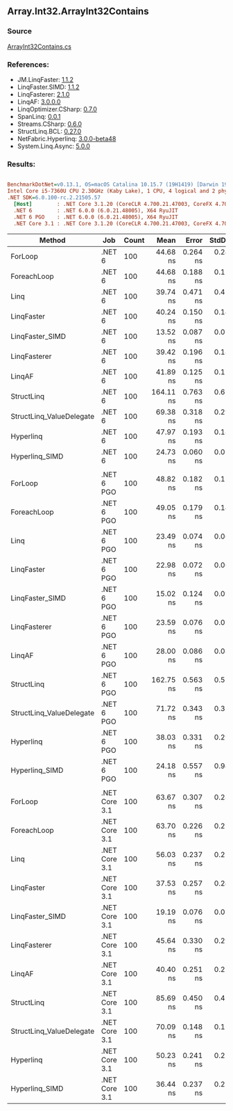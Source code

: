 ﻿## Array.Int32.ArrayInt32Contains

### Source
[ArrayInt32Contains.cs](../LinqBenchmarks/Array/Int32/ArrayInt32Contains.cs)

### References:
- JM.LinqFaster: [1.1.2](https://www.nuget.org/packages/JM.LinqFaster/1.1.2)
- LinqFaster.SIMD: [1.1.2](https://www.nuget.org/packages/LinqFaster.SIMD/1.0.3)
- LinqFasterer: [2.1.0](https://www.nuget.org/packages/LinqFasterer/2.1.0)
- LinqAF: [3.0.0.0](https://www.nuget.org/packages/LinqAF/3.0.0.0)
- LinqOptimizer.CSharp: [0.7.0](https://www.nuget.org/packages/LinqOptimizer.CSharp/0.7.0)
- SpanLinq: [0.0.1](https://www.nuget.org/packages/SpanLinq/0.0.1)
- Streams.CSharp: [0.6.0](https://www.nuget.org/packages/Streams.CSharp/0.6.0)
- StructLinq.BCL: [0.27.0](https://www.nuget.org/packages/StructLinq/0.27.0)
- NetFabric.Hyperlinq: [3.0.0-beta48](https://www.nuget.org/packages/NetFabric.Hyperlinq/3.0.0-beta48)
- System.Linq.Async: [5.0.0](https://www.nuget.org/packages/System.Linq.Async/5.0.0)

### Results:
``` ini

BenchmarkDotNet=v0.13.1, OS=macOS Catalina 10.15.7 (19H1419) [Darwin 19.6.0]
Intel Core i5-7360U CPU 2.30GHz (Kaby Lake), 1 CPU, 4 logical and 2 physical cores
.NET SDK=6.0.100-rc.2.21505.57
  [Host]        : .NET Core 3.1.20 (CoreCLR 4.700.21.47003, CoreFX 4.700.21.47101), X64 RyuJIT
  .NET 6        : .NET 6.0.0 (6.0.21.48005), X64 RyuJIT
  .NET 6 PGO    : .NET 6.0.0 (6.0.21.48005), X64 RyuJIT
  .NET Core 3.1 : .NET Core 3.1.20 (CoreCLR 4.700.21.47003, CoreFX 4.700.21.47101), X64 RyuJIT


```
|                   Method |           Job | Count |      Mean |    Error |   StdDev |    Median |        Ratio | RatioSD |  Gen 0 | Allocated |
|------------------------- |-------------- |------ |----------:|---------:|---------:|----------:|-------------:|--------:|-------:|----------:|
|                  ForLoop |        .NET 6 |   100 |  44.68 ns | 0.264 ns | 0.247 ns |  44.56 ns |     baseline |         |      - |         - |
|              ForeachLoop |        .NET 6 |   100 |  44.68 ns | 0.188 ns | 0.157 ns |  44.63 ns | 1.00x slower |   0.00x |      - |         - |
|                     Linq |        .NET 6 |   100 |  39.74 ns | 0.471 ns | 0.418 ns |  39.58 ns | 1.12x faster |   0.01x |      - |         - |
|               LinqFaster |        .NET 6 |   100 |  40.24 ns | 0.150 ns | 0.141 ns |  40.18 ns | 1.11x faster |   0.01x |      - |         - |
|          LinqFaster_SIMD |        .NET 6 |   100 |  13.52 ns | 0.087 ns | 0.077 ns |  13.48 ns | 3.31x faster |   0.03x |      - |         - |
|             LinqFasterer |        .NET 6 |   100 |  39.42 ns | 0.196 ns | 0.183 ns |  39.32 ns | 1.13x faster |   0.01x |      - |         - |
|                   LinqAF |        .NET 6 |   100 |  41.89 ns | 0.125 ns | 0.117 ns |  41.84 ns | 1.07x faster |   0.00x |      - |         - |
|               StructLinq |        .NET 6 |   100 | 164.11 ns | 0.763 ns | 0.677 ns | 163.99 ns | 3.67x slower |   0.03x | 0.0153 |      32 B |
| StructLinq_ValueDelegate |        .NET 6 |   100 |  69.38 ns | 0.318 ns | 0.298 ns |  69.20 ns | 1.55x slower |   0.01x |      - |         - |
|                Hyperlinq |        .NET 6 |   100 |  47.97 ns | 0.193 ns | 0.180 ns |  47.90 ns | 1.07x slower |   0.01x | 0.0153 |      32 B |
|           Hyperlinq_SIMD |        .NET 6 |   100 |  24.73 ns | 0.060 ns | 0.056 ns |  24.70 ns | 1.81x faster |   0.01x |      - |         - |
|                          |               |       |           |          |          |           |              |         |        |           |
|                  ForLoop |    .NET 6 PGO |   100 |  48.82 ns | 0.182 ns | 0.170 ns |  48.73 ns |     baseline |         |      - |         - |
|              ForeachLoop |    .NET 6 PGO |   100 |  49.05 ns | 0.179 ns | 0.149 ns |  49.07 ns | 1.00x slower |   0.00x |      - |         - |
|                     Linq |    .NET 6 PGO |   100 |  23.49 ns | 0.074 ns | 0.065 ns |  23.49 ns | 2.08x faster |   0.01x |      - |         - |
|               LinqFaster |    .NET 6 PGO |   100 |  22.98 ns | 0.072 ns | 0.067 ns |  22.95 ns | 2.12x faster |   0.01x |      - |         - |
|          LinqFaster_SIMD |    .NET 6 PGO |   100 |  15.02 ns | 0.124 ns | 0.097 ns |  15.00 ns | 3.25x faster |   0.03x |      - |         - |
|             LinqFasterer |    .NET 6 PGO |   100 |  23.59 ns | 0.076 ns | 0.071 ns |  23.57 ns | 2.07x faster |   0.01x |      - |         - |
|                   LinqAF |    .NET 6 PGO |   100 |  28.00 ns | 0.086 ns | 0.081 ns |  27.98 ns | 1.74x faster |   0.01x |      - |         - |
|               StructLinq |    .NET 6 PGO |   100 | 162.75 ns | 0.563 ns | 0.527 ns | 162.56 ns | 3.33x slower |   0.02x | 0.0153 |      32 B |
| StructLinq_ValueDelegate |    .NET 6 PGO |   100 |  71.72 ns | 0.343 ns | 0.320 ns |  71.57 ns | 1.47x slower |   0.01x |      - |         - |
|                Hyperlinq |    .NET 6 PGO |   100 |  38.03 ns | 0.331 ns | 0.293 ns |  37.96 ns | 1.28x faster |   0.01x | 0.0153 |      32 B |
|           Hyperlinq_SIMD |    .NET 6 PGO |   100 |  24.18 ns | 0.557 ns | 0.945 ns |  23.64 ns | 1.95x faster |   0.07x |      - |         - |
|                          |               |       |           |          |          |           |              |         |        |           |
|                  ForLoop | .NET Core 3.1 |   100 |  63.67 ns | 0.307 ns | 0.287 ns |  63.53 ns |     baseline |         |      - |         - |
|              ForeachLoop | .NET Core 3.1 |   100 |  63.70 ns | 0.226 ns | 0.211 ns |  63.63 ns | 1.00x slower |   0.01x |      - |         - |
|                     Linq | .NET Core 3.1 |   100 |  56.03 ns | 0.237 ns | 0.222 ns |  55.94 ns | 1.14x faster |   0.01x |      - |         - |
|               LinqFaster | .NET Core 3.1 |   100 |  37.53 ns | 0.257 ns | 0.241 ns |  37.43 ns | 1.70x faster |   0.01x |      - |         - |
|          LinqFaster_SIMD | .NET Core 3.1 |   100 |  19.19 ns | 0.076 ns | 0.071 ns |  19.16 ns | 3.32x faster |   0.02x |      - |         - |
|             LinqFasterer | .NET Core 3.1 |   100 |  45.64 ns | 0.330 ns | 0.293 ns |  45.54 ns | 1.40x faster |   0.01x |      - |         - |
|                   LinqAF | .NET Core 3.1 |   100 |  40.40 ns | 0.251 ns | 0.210 ns |  40.31 ns | 1.58x faster |   0.01x |      - |         - |
|               StructLinq | .NET Core 3.1 |   100 |  85.69 ns | 0.450 ns | 0.421 ns |  85.44 ns | 1.35x slower |   0.01x | 0.0153 |      32 B |
| StructLinq_ValueDelegate | .NET Core 3.1 |   100 |  70.09 ns | 0.148 ns | 0.116 ns |  70.06 ns | 1.10x slower |   0.00x |      - |         - |
|                Hyperlinq | .NET Core 3.1 |   100 |  50.23 ns | 0.241 ns | 0.214 ns |  50.12 ns | 1.27x faster |   0.01x | 0.0153 |      32 B |
|           Hyperlinq_SIMD | .NET Core 3.1 |   100 |  36.44 ns | 0.237 ns | 0.222 ns |  36.32 ns | 1.75x faster |   0.01x |      - |         - |
